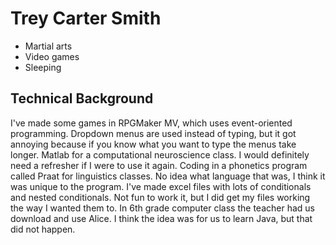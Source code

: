 # Trey Carter Smith
- Martial arts
- Video games
- Sleeping

## Technical Background
I've made some games in RPGMaker MV, which uses event-oriented programming.  Dropdown menus are used instead of typing, but it got annoying because if you know what you want to type the menus take longer.
Matlab for a computational neuroscience class.  I would definitely need a refresher if I were to use it again.
Coding in a phonetics program called Praat for linguistics classes.  No idea what language that was, I think it was unique to the program.
I've made excel files with lots of conditionals and nested conditionals.  Not fun to work it, but I did get my files working the way I wanted them to.
In 6th grade computer class the teacher had us download and use Alice.  I think the idea was for us to learn Java, but that did not happen.
